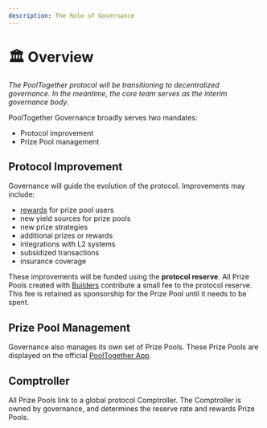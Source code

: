 ```yaml
---
description: The Role of Governance
---
```


# 🏛️ Overview

_The PoolTogether protocol will be transitioning to decentralized governance.  In the meantime, the core team serves as the interim governance body._

PoolTogether Governance broadly serves two mandates:

* Protocol improvement
* Prize Pool management

## Protocol Improvement

Governance will guide the evolution of the protocol.  Improvements may include:

* [rewards](untitled.md) for prize pool users
* new yield sources for prize pools 
* new prize strategies
* additional prizes or rewards
* integrations with L2 systems
* subsidized transactions
* insurance coverage

These improvements will be funded using the **protocol reserve**.  All Prize Pools created with [Builders](../protocol/builders/) contribute a small fee to the protocol reserve.  This fee is retained as sponsorship for the Prize Pool until it needs to be spent.

## Prize Pool Management

Governance also manages its own set of Prize Pools.  These Prize Pools are displayed on the official [PoolTogether App](https://app.pooltogether.com).

## Comptroller

All Prize Pools link to a global protocol Comptroller.  The Comptroller is owned by governance, and determines the reserve rate and rewards Prize Pools.

